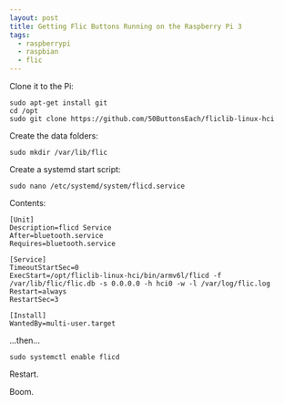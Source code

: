 ```yaml
---
layout: post
title: Getting Flic Buttons Running on the Raspberry Pi 3
tags:
  - raspberrypi
  - raspbian
  - flic
---
```


Clone it to the Pi:
```
sudo apt-get install git
cd /opt
sudo git clone https://github.com/50ButtonsEach/fliclib-linux-hci
```

Create the data folders:
```
sudo mkdir /var/lib/flic
```

Create a systemd start script:
```
sudo nano /etc/systemd/system/flicd.service
```

Contents:
```
[Unit]
Description=flicd Service
After=bluetooth.service
Requires=bluetooth.service

[Service]
TimeoutStartSec=0
ExecStart=/opt/fliclib-linux-hci/bin/armv6l/flicd -f /var/lib/flic/flic.db -s 0.0.0.0 -h hci0 -w -l /var/log/flic.log
Restart=always
RestartSec=3

[Install]
WantedBy=multi-user.target
```

...then...

```
sudo systemctl enable flicd
```


Restart.

Boom.
